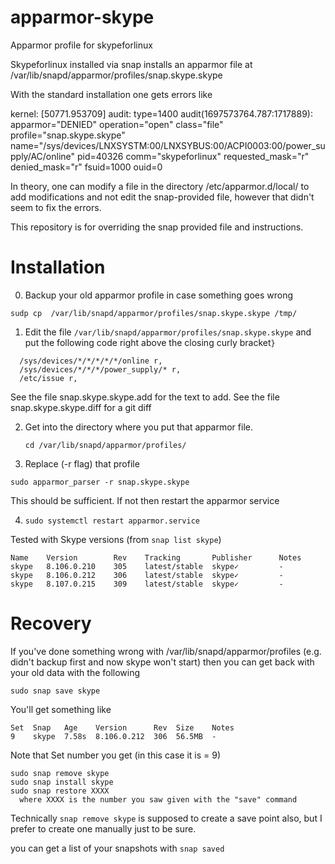 # apparmor-skype
Apparmor profile for skypeforlinux

Skypeforlinux installed via snap installs an apparmor file at 
/var/lib/snapd/apparmor/profiles/snap.skype.skype

With the standard installation one gets errors like

 kernel: [50771.953709] audit: type=1400 audit(1697573764.787:1717889): apparmor="DENIED" operation="open" class="file" profile="snap.skype.skype" name="/sys/devices/LNXSYSTM:00/LNXSYBUS:00/ACPI0003:00/power_supply/AC/online" pid=40326 comm="skypeforlinux" requested_mask="r" denied_mask="r" fsuid=1000 ouid=0

In theory, one can modify a file in the directory /etc/apparmor.d/local/ to add modifications and not edit the snap-provided file, however that didn't seem to fix
the errors. 

This repository is for overriding the snap provided file and instructions.

# Installation 

0. Backup your old apparmor profile in case something goes wrong

  `sudp cp  /var/lib/snapd/apparmor/profiles/snap.skype.skype /tmp/`

1. Edit the file `/var/lib/snapd/apparmor/profiles/snap.skype.skype` and put the following code
   right above the closing curly bracket`}`
```
  /sys/devices/*/*/*/*/*/online r,
  /sys/devices/*/*/*/power_supply/* r,
  /etc/issue r,
```

See the file snap.skype.skype.add for the text to add.
See the file snap.skype.skype.diff for a git diff

2. Get into the directory where you put that apparmor file. 

   `cd /var/lib/snapd/apparmor/profiles/`
3. Replace (-r flag) that profile 

  `sudo apparmor_parser -r snap.skype.skype`

This should be sufficient. If not then restart the apparmor service

4. `sudo systemctl restart apparmor.service`

Tested with Skype versions (from `snap list skype`)

```
Name    Version        Rev    Tracking       Publisher      Notes
skype   8.106.0.210    305    latest/stable  skype✓         -
skype   8.106.0.212    306    latest/stable  skype✓         -
skype   8.107.0.215    309    latest/stable  skype✓         -

```

# Recovery
If you've done something wrong with /var/lib/snapd/apparmor/profiles (e.g. didn't backup first and now skype won't start)
then you can get back with your old data with the following

```
sudo snap save skype
```
You'll get something like
```
Set  Snap   Age    Version      Rev  Size    Notes
9    skype  7.58s  8.106.0.212  306  56.5MB  -
```
Note that Set number you get (in this case it is = 9)

```
sudo snap remove skype
sudo snap install skype
sudo snap restore XXXX
  where XXXX is the number you saw given with the "save" command
```

Technically `snap remove skype` is supposed to create a save point also, but I prefer
to create one manually just to be sure. 

you can get a list of your snapshots with `snap saved`
